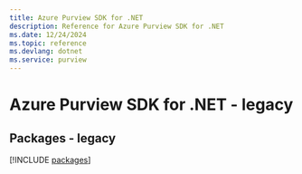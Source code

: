 ```yaml
---
title: Azure Purview SDK for .NET
description: Reference for Azure Purview SDK for .NET
ms.date: 12/24/2024
ms.topic: reference
ms.devlang: dotnet
ms.service: purview
---
```

# Azure Purview SDK for .NET - legacy
## Packages - legacy
[!INCLUDE [packages](purview-index.md)]